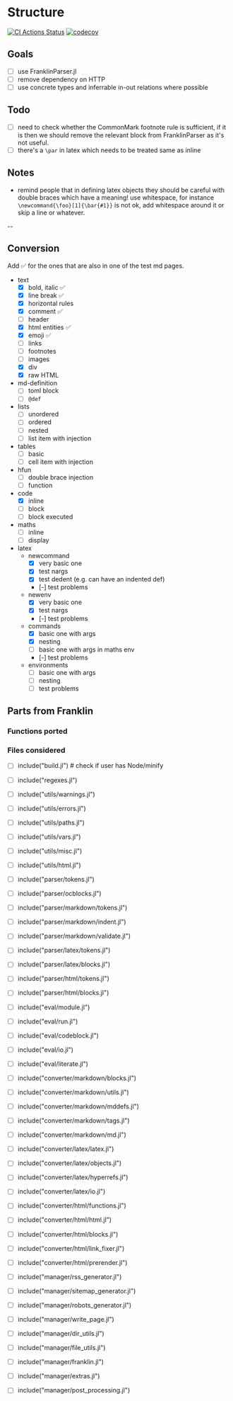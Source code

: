 # Structure


[![CI Actions Status](https://github.com/tlienart/Xranklin.jl/workflows/CI/badge.svg)](https://github.com/tlienart/Xranklin.jl/actions)
[![codecov](https://codecov.io/gh/tlienart/Xranklin.jl/branch/main/graph/badge.svg?token=7gUn1zIEXw)](https://codecov.io/gh/tlienart/Xranklin.jl)

## Goals

* [ ] use FranklinParser.jl
* [ ] remove dependency on HTTP
* [ ] use concrete types and inferrable in-out relations where possible

## Todo

* [ ] need to check whether the CommonMark footnote rule is sufficient, if it is then we should remove the relevant block from FranklinParser as it's not useful.
* [ ] there's a `\par` in latex which needs to be treated same as inline

## Notes

* remind people that in defining latex objects they should be careful with double braces which have a meaning! use whitespace, for instance `\newcommand{\foo}[1]{\bar{#1}}` is not ok, add whitespace around it or skip a line or whatever.

--

## Conversion

Add ✅ for the ones that are also in one of the test md pages.

* text
  * [x] bold, italic ✅
  * [x] line break ✅
  * [x] horizontal rules
  * [x] comment ✅
  * [ ] header
  * [x] html entities ✅
  * [x] emoji ✅
  * [ ] links
  * [ ] footnotes
  * [ ] images
  * [x] div
  * [x] raw HTML
* md-definition
  * [ ] toml block
  * [ ] `@def`
* lists
  * [ ] unordered
  * [ ] ordered
  * [ ] nested
  * [ ] list item with injection
* tables
  * [ ] basic
  * [ ] cell item with injection
* hfun
  * [ ] double brace injection
  * [ ] function
* code
  * [x] inline
  * [ ] block
  * [ ] block executed
* maths
  * [ ] inline
  * [ ] display
* latex
  * newcommand
    * [x] very basic one
    * [x] test nargs
    * [x] test dedent (e.g. can have an indented def)
    * [-] test problems
  * newenv
    * [x] very basic one
    * [x] test nargs
    * [-] test problems
  * commands
    * [x] basic one with args
    * [x] nesting
    * [ ] basic one with args in maths env
    * [-] test problems
  * environments
    * [ ] basic one with args
    * [ ] nesting
    * [ ] test problems

## Parts from Franklin

### Functions ported

### Files considered

* [ ] include("build.jl") # check if user has Node/minify
* [ ] include("regexes.jl")

* [ ] include("utils/warnings.jl")
* [ ] include("utils/errors.jl")
* [ ] include("utils/paths.jl")
* [ ] include("utils/vars.jl")
* [ ] include("utils/misc.jl")
* [ ] include("utils/html.jl")

* [ ] include("parser/tokens.jl")
* [ ] include("parser/ocblocks.jl")

* [ ] include("parser/markdown/tokens.jl")
* [ ] include("parser/markdown/indent.jl")
* [ ] include("parser/markdown/validate.jl")

* [ ] include("parser/latex/tokens.jl")
* [ ] include("parser/latex/blocks.jl")

* [ ] include("parser/html/tokens.jl")
* [ ] include("parser/html/blocks.jl")

* [ ] include("eval/module.jl")
* [ ] include("eval/run.jl")
* [ ] include("eval/codeblock.jl")
* [ ] include("eval/io.jl")
* [ ] include("eval/literate.jl")

* [ ] include("converter/markdown/blocks.jl")
* [ ] include("converter/markdown/utils.jl")
* [ ] include("converter/markdown/mddefs.jl")
* [ ] include("converter/markdown/tags.jl")
* [ ] include("converter/markdown/md.jl")

* [ ] include("converter/latex/latex.jl")
* [ ] include("converter/latex/objects.jl")
* [ ] include("converter/latex/hyperrefs.jl")
* [ ] include("converter/latex/io.jl")

* [ ] include("converter/html/functions.jl")
* [ ] include("converter/html/html.jl")
* [ ] include("converter/html/blocks.jl")
* [ ] include("converter/html/link_fixer.jl")
* [ ] include("converter/html/prerender.jl")

* [ ] include("manager/rss_generator.jl")
* [ ] include("manager/sitemap_generator.jl")
* [ ] include("manager/robots_generator.jl")
* [ ] include("manager/write_page.jl")
* [ ] include("manager/dir_utils.jl")
* [ ] include("manager/file_utils.jl")
* [ ] include("manager/franklin.jl")
* [ ] include("manager/extras.jl")
* [ ] include("manager/post_processing.jl")
